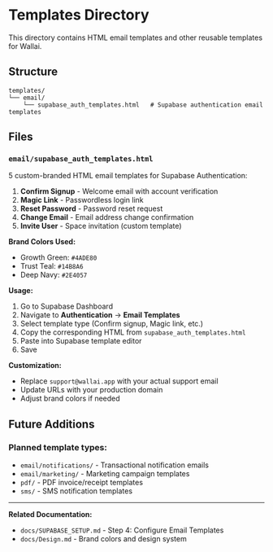 # Templates Directory

This directory contains HTML email templates and other reusable templates for Wallai.

## Structure

```
templates/
└── email/
    └── supabase_auth_templates.html   # Supabase authentication email templates
```

## Files

### `email/supabase_auth_templates.html`

5 custom-branded HTML email templates for Supabase Authentication:

1. **Confirm Signup** - Welcome email with account verification
2. **Magic Link** - Passwordless login link
3. **Reset Password** - Password reset request
4. **Change Email** - Email address change confirmation
5. **Invite User** - Space invitation (custom template)

**Brand Colors Used:**
- Growth Green: `#4ADE80`
- Trust Teal: `#14B8A6`
- Deep Navy: `#2E4057`

**Usage:**
1. Go to Supabase Dashboard
2. Navigate to **Authentication** → **Email Templates**
3. Select template type (Confirm signup, Magic link, etc.)
4. Copy the corresponding HTML from `supabase_auth_templates.html`
5. Paste into Supabase template editor
6. Save

**Customization:**
- Replace `support@wallai.app` with your actual support email
- Update URLs with your production domain
- Adjust brand colors if needed

## Future Additions

### Planned template types:
- `email/notifications/` - Transactional notification emails
- `email/marketing/` - Marketing campaign templates
- `pdf/` - PDF invoice/receipt templates
- `sms/` - SMS notification templates

---

**Related Documentation:**
- `docs/SUPABASE_SETUP.md` - Step 4: Configure Email Templates
- `docs/Design.md` - Brand colors and design system
